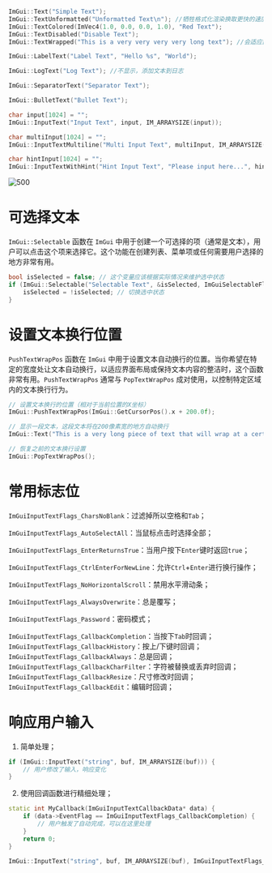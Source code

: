 
```cpp
ImGui::Text("Simple Text");
ImGui::TextUnformatted("Unformatted Text\n"); //牺牲格式化渲染换取更快的速度
ImGui::TextColored(ImVec4(1.0, 0.0, 0.0, 1.0), "Red Text");
ImGui::TextDisabled("Disable Text");
ImGui::TextWrapped("This is a very very very very long text"); //会适应窗口大小自动换行

ImGui::LabelText("Label Text", "Hello %s", "World");

ImGui::LogText("Log Text"); //不显示，添加文本到日志

ImGui::SeparatorText("Separator Text");

ImGui::BulletText("Bullet Text");

char input[1024] = "";
ImGui::InputText("Input Text", input, IM_ARRAYSIZE(input));

char multiInput[1024] = "";
ImGui::InputTextMultiline("Multi Input Text", multiInput, IM_ARRAYSIZE(multiInput), { -1, ImGui::GetTextLineHeight() * 5 });

char hintInput[1024] = "";
ImGui::InputTextWithHint("Hint Input Text", "Please input here...", hintInput, IM_ARRAYSIZE(hintInput));
```

![500](https://pic-1315225359.cos.ap-shanghai.myqcloud.com/20240303195355.png)


# 可选择文本

`ImGui::Selectable` 函数在 `ImGui` 中用于创建一个可选择的项（通常是文本），用户可以点击这个项来选择它。这个功能在创建列表、菜单项或任何需要用户选择的地方非常有用。

```cpp
bool isSelected = false; // 这个变量应该根据实际情况来维护选中状态
if (ImGui::Selectable("Selectable Text", &isSelected, ImGuiSelectableFlags_None, ImVec2(0, 20))) {
    isSelected = !isSelected; // 切换选中状态
}
```

# 设置文本换行位置

`PushTextWrapPos` 函数在 `ImGui` 中用于设置文本自动换行的位置。当你希望在特定的宽度处让文本自动换行，以适应界面布局或保持文本内容的整洁时，这个函数非常有用。`PushTextWrapPos` 通常与 `PopTextWrapPos` 成对使用，以控制特定区域内的文本换行行为。

```cpp
// 设置文本换行的位置（相对于当前位置的X坐标）
ImGui::PushTextWrapPos(ImGui::GetCursorPos().x + 200.0f);

// 显示一段文本，这段文本将在200像素宽的地方自动换行
ImGui::Text("This is a very long piece of text that will wrap at a certain point to stay within the bounds of the wrapping position set by PushTextWrapPos.");

// 恢复之前的文本换行设置
ImGui::PopTextWrapPos();
```
# 常用标志位

`ImGuiInputTextFlags_CharsNoBlank`：过滤掉所以空格和`Tab`；

`ImGuiInputTextFlags_AutoSelectAll`：当鼠标点击时选择全部；

`ImGuiInputTextFlags_EnterReturnsTrue`：当用户按下`Enter`键时返回`true`；

`ImGuiInputTextFlags_CtrlEnterForNewLine`：允许`Ctrl`+`Enter`进行换行操作；

`ImGuiInputTextFlags_NoHorizontalScroll`：禁用水平滑动条；

`ImGuiInputTextFlags_AlwaysOverwrite`：总是覆写；

`ImGuiInputTextFlags_Password`：密码模式；

`ImGuiInputTextFlags_CallbackCompletion`：当按下`Tab`时回调；
`ImGuiInputTextFlags_CallbackHistory`：按上/下键时回调；
`ImGuiInputTextFlags_CallbackAlways`：总是回调；
`ImGuiInputTextFlags_CallbackCharFilter`：字符被替换或丢弃时回调；
`ImGuiInputTextFlags_CallbackResize`：尺寸修改时回调；
`ImGuiInputTextFlags_CallbackEdit`：编辑时回调；

# 响应用户输入

1. 简单处理；

```cpp
if (ImGui::InputText("string", buf, IM_ARRAYSIZE(buf))) {
    // 用户修改了输入，响应变化
}
```

2. 使用回调函数进行精细处理；

```cpp
static int MyCallback(ImGuiInputTextCallbackData* data) {
    if (data->EventFlag == ImGuiInputTextFlags_CallbackCompletion) {
        // 用户触发了自动完成，可以在这里处理
    }
    return 0;
}

ImGui::InputText("string", buf, IM_ARRAYSIZE(buf), ImGuiInputTextFlags_CallbackCompletion, MyCallback);
```